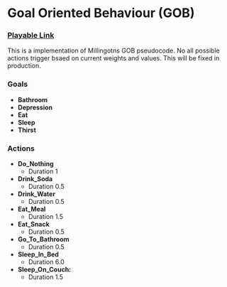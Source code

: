 # Goal Oriented Behaviour (GOB)
### [Playable Link](https://bigelowd-cs450-ai.github.io/GOB/)

This is a implementation of Millingotns GOB pseudocode. No all possible actions trigger bsaed on current weights and values. This will be fixed in production.

### Goals
* **Bathroom**
* **Depression**
* **Eat**
* **Sleep**
* **Thirst**

### Actions
* **Do_Nothing**  
  * Duration 1
* **Drink_Soda** 
  * Duration 0.5
* **Drink_Water**
  * Duration 0.5
* **Eat_Meal**
  * Duration 1.5
* **Eat_Snack**
  * Duration 0.5
* **Go_To_Bathroom**
  * Duration 0.5
* **Sleep_In_Bed**
  * Duration 6.0
* **Sleep_On_Couch:** 
  * Duration 1.5
